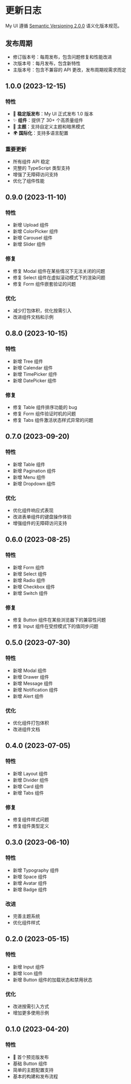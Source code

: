# 更新日志

My UI 遵循 [Semantic Versioning 2.0.0](https://semver.org/) 语义化版本规范。

## 发布周期

- 修订版本号：每周发布，包含问题修复和性能改进
- 次版本号：每月发布，包含新特性
- 主版本号：包含不兼容的 API 更改，发布周期视需求而定

## 1.0.0 (2023-12-15)

### 特性

- 🎉 **稳定版发布**：My UI 正式发布 1.0 版本
- ✨ **组件**：提供了 30+ 个高质量组件
- 🎨 **主题**：支持自定义主题和暗黑模式
- 🌍 **国际化**：支持多语言配置

### 重要更新

- 所有组件 API 稳定
- 完整的 TypeScript 类型支持
- 增强了无障碍访问支持
- 优化了组件性能

## 0.9.0 (2023-11-10)

### 特性

- 新增 Upload 组件
- 新增 ColorPicker 组件
- 新增 Carousel 组件
- 新增 Slider 组件

### 修复

- 修复 Modal 组件在某些情况下无法关闭的问题
- 修复 Select 组件在虚拟滚动模式下的渲染问题
- 修复 Form 组件嵌套验证的问题

### 优化

- 减少打包体积，优化按需引入
- 改进组件文档和示例

## 0.8.0 (2023-10-15)

### 特性

- 新增 Tree 组件
- 新增 Calendar 组件
- 新增 TimePicker 组件
- 新增 DatePicker 组件

### 修复

- 修复 Table 组件排序功能的 bug
- 修复 Form 组件验证时机的问题
- 修复 Tabs 组件激活状态样式异常的问题

## 0.7.0 (2023-09-20)

### 特性

- 新增 Table 组件
- 新增 Pagination 组件
- 新增 Menu 组件
- 新增 Dropdown 组件

### 优化

- 优化组件响应式表现
- 改进表单组件的键盘操作体验
- 增强组件的无障碍访问支持

## 0.6.0 (2023-08-25)

### 特性

- 新增 Form 组件
- 新增 Select 组件
- 新增 Radio 组件
- 新增 Checkbox 组件
- 新增 Switch 组件

### 修复

- 修复 Button 组件在某些浏览器下的兼容性问题
- 修复 Input 组件在受控模式下的值同步问题

## 0.5.0 (2023-07-30)

### 特性

- 新增 Modal 组件
- 新增 Drawer 组件
- 新增 Message 组件
- 新增 Notification 组件
- 新增 Alert 组件

### 优化

- 优化组件打包体积
- 改进组件文档

## 0.4.0 (2023-07-05)

### 特性

- 新增 Layout 组件
- 新增 Divider 组件
- 新增 Card 组件
- 新增 Tabs 组件

### 修复

- 修复组件样式问题
- 修复组件类型定义

## 0.3.0 (2023-06-10)

### 特性

- 新增 Typography 组件
- 新增 Space 组件
- 新增 Avatar 组件
- 新增 Badge 组件

### 改进

- 完善主题系统
- 优化组件样式

## 0.2.0 (2023-05-15)

### 特性

- 新增 Input 组件
- 新增 Icon 组件
- 新增 Button 组件的加载状态和禁用状态

### 优化

- 改进按需引入方式
- 增加更多使用示例

## 0.1.0 (2023-04-20)

### 特性

- 🎉 首个预览版发布
- 基础 Button 组件
- 简单的主题配置支持
- 基本的构建和发布流程 